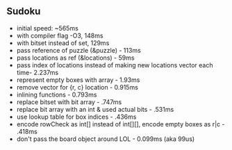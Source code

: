## Sudoku
- initial speed: ~565ms
- with compiler flag -O3, 148ms
- with bitset instead of set, 129ms
- pass reference of puzzle (&puzzle) - 113ms
- pass locations as ref (&locations) - 59ms
- pass index of locations instead of making new locations vector each time- 2.237ms
- represent empty boxes with array - 1.93ms
- remove vector for {r, c} location - 0.915ms
- inlining functions - 0.793ms
- replace bitset with bit array - .747ms
- replace bit array with an int & used actual bits - .531ms
- use lookup table for box indices - .436ms
- encode rowCheck as int[] instead of int[][], encode empty boxes as r|c - .418ms
- don't pass the board object around LOL - 0.099ms (aka 99us)